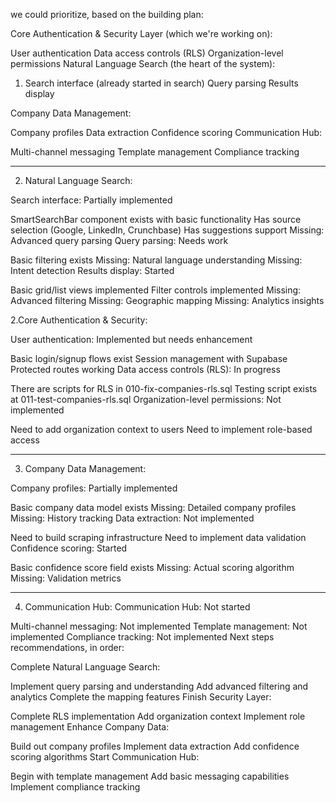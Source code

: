 we could prioritize, based on the building plan:

Core Authentication & Security Layer (which we're working on):

User authentication
Data access controls (RLS)
Organization-level permissions
Natural Language Search (the heart of the system):





1. Search interface (already started in search)
Query parsing
Results display



Company Data Management:

Company profiles
Data extraction
Confidence scoring
Communication Hub:

Multi-channel messaging
Template management
Compliance tracking

----------------------------
2. Natural Language Search:

Search interface: Partially implemented

SmartSearchBar component exists with basic functionality
Has source selection (Google, LinkedIn, Crunchbase)
Has suggestions support
Missing: Advanced query parsing
Query parsing: Needs work

Basic filtering exists
Missing: Natural language understanding
Missing: Intent detection
Results display: Started

Basic grid/list views implemented
Filter controls implemented
Missing: Advanced filtering
Missing: Geographic mapping
Missing: Analytics insights



2.Core Authentication & Security:

User authentication: Implemented but needs enhancement

Basic login/signup flows exist
Session management with Supabase
Protected routes working
Data access controls (RLS): In progress

There are scripts for RLS in 010-fix-companies-rls.sql
Testing script exists at 011-test-companies-rls.sql
Organization-level permissions: Not implemented

Need to add organization context to users
Need to implement role-based access

------------------------
3. Company Data Management:

Company profiles: Partially implemented

Basic company data model exists
Missing: Detailed company profiles
Missing: History tracking
Data extraction: Not implemented

Need to build scraping infrastructure
Need to implement data validation
Confidence scoring: Started

Basic confidence score field exists
Missing: Actual scoring algorithm
Missing: Validation metrics

-------------------------
4. Communication Hub:
Communication Hub: Not started

Multi-channel messaging: Not implemented
Template management: Not implemented
Compliance tracking: Not implemented
Next steps recommendations, in order:

Complete Natural Language Search:

Implement query parsing and understanding
Add advanced filtering and analytics
Complete the mapping features
Finish Security Layer:

Complete RLS implementation
Add organization context
Implement role management
Enhance Company Data:

Build out company profiles
Implement data extraction
Add confidence scoring algorithms
Start Communication Hub:

Begin with template management
Add basic messaging capabilities
Implement compliance tracking